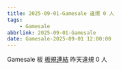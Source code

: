 ```yaml
---
title: 2025-09-01-Gamesale 違規 0 人
tags:
    - Gamesale
abbrlink: 2025-09-01-Gamesale
date: Gamesale-2025-09-01 12:00:00
---
```

Gamesale 板 [板規連結](https://www.ptt.cc/bbs/Gossiping/M.1637425085.A.07D.html)
昨天違規 0 人
